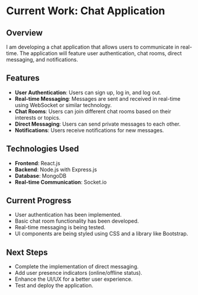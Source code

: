 # Current Work: Chat Application

## Overview
I am developing a chat application that allows users to communicate in real-time. The application will feature user authentication, chat rooms, direct messaging, and notifications.

## Features
- **User Authentication**: Users can sign up, log in, and log out.
- **Real-time Messaging**: Messages are sent and received in real-time using WebSocket or similar technology.
- **Chat Rooms**: Users can join different chat rooms based on their interests or topics.
- **Direct Messaging**: Users can send private messages to each other.
- **Notifications**: Users receive notifications for new messages.

## Technologies Used
- **Frontend**: React.js
- **Backend**: Node.js with Express.js
- **Database**: MongoDB
- **Real-time Communication**: Socket.io

## Current Progress
- User authentication has been implemented.
- Basic chat room functionality has been developed.
- Real-time messaging is being tested.
- UI components are being styled using CSS and a library like Bootstrap.

## Next Steps
- Complete the implementation of direct messaging.
- Add user presence indicators (online/offline status).
- Enhance the UI/UX for a better user experience.
- Test and deploy the application.
